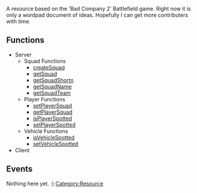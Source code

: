 <pageclass class="resource" subcaption="Resource"></pageclass> <removeNamespaceName></removeNamespaceName> <lowercasetitle></lowercasetitle> A resource based on the 'Bad Company 2' Battlefield game. Right now it is only a wordpad document of ideas. Hopefully I can get more contributers with time.

Functions
---------

-   Server
    -   Squad Functions
        -   [createSquad](/Resource:battlefield/createSquad.md "wikilink")
        -   [getSquad](/Resource:battlefield/getSquad.md "wikilink")
        -   [getSquadShortn](/Resource:battlefield/getSquadShortn.md "wikilink")
        -   [getSquadName](/Resource:battlefield/getSquadName.md "wikilink")
        -   [getSquadTeam](/Resource:battlefield/getSquadTeam.md "wikilink")
    -   Player Functions
        -   [setPlayerSquad](/Resource:battlefield/setPlayerSquad.md "wikilink")
        -   [getPlayerSquad](/Resource:battlefield/getPlayerSquad.md "wikilink")
        -   [isPlayerSpotted](/Resource:battlefield/isPlayerSpotted.md "wikilink")
        -   [setPlayerSpotted](/Resource:battlefield/setPlayerSpotted.md "wikilink")
    -   Vehicle Functions
        -   [isVehicleSpotted](/Resource:battlefield/isVehicleSpotted.md "wikilink")
        -   [setVehicleSpotted](/Resource:battlefield/setVehicleSpotted.md "wikilink")
-   Client

Events
------

Nothing here yet. :) [Category:Resource](/Category:Resource.md "wikilink")
